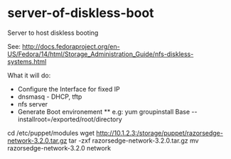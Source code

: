 # server-of-diskless-boot
Server to host diskless booting

See: http://docs.fedoraproject.org/en-US/Fedora/14/html/Storage_Administration_Guide/nfs-diskless-systems.html

What it will do:
* Configure the Interface for fixed IP
* dnsmasq - DHCP, tftp
* nfs server
* Generate Boot environement 
** e.g: yum groupinstall Base --installroot=/exported/root/directory

cd /etc/puppet/modules
wget http://10.1.2.3:/storage/puppet/razorsedge-network-3.2.0.tar.gz
tar -zxf razorsedge-network-3.2.0.tar.gz
mv razorsedge-network-3.2.0 network

